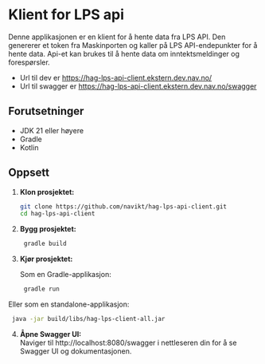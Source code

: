 # Klient for LPS api

Denne applikasjonen er en klient for å hente data fra LPS API. Den genererer et token fra Maskinporten og kaller på LPS API-endepunkter for å hente data.
Api-et kan brukes til å hente data om inntektsmeldinger og forespørsler.
- Url til dev er https://hag-lps-api-client.ekstern.dev.nav.no/
- Url til swagger er https://hag-lps-api-client.ekstern.dev.nav.no/swagger

## Forutsetninger

- JDK 21 eller høyere
- Gradle
- Kotlin

## Oppsett

1. **Klon prosjektet:**

   ```sh
   git clone https://github.com/navikt/hag-lps-api-client.git
   cd hag-lps-api-client
   ```

2. **Bygg prosjektet:**

   ```sh
    gradle build
    ```
3. **Kjør prosjektet:**
   
   Som en Gradle-applikasjon:
   ```sh
    gradle run
    ```

Eller som en standalone-applikasjon:

   ```sh
    java -jar build/libs/hag-lps-client-all.jar
   ```

4. **Åpne Swagger UI:**  
   Naviger til http://localhost:8080/swagger i nettleseren din for å se Swagger UI og dokumentasjonen.